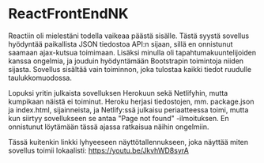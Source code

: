 # ReactFrontEndNK

Reactiin oli mielestäni todella vaikeaa päästä sisälle. Tästä syystä sovellus hyödyntää paikallista JSON tiedostoa API:n sijaan, sillä en onnistunut saamaan ajax-kutsua toimimaan. Lisäksi minulla oli tapahtumakuuntelijoiden kanssa ongelmia, ja jouduin hyödyntämään Bootstrapin toimintoja niiden sijasta. Sovellus sisältää vain toiminnon, joka tulostaa kaikki tiedot ruudulle taulukkomuodossa.

Lopuksi yritin julkaista sovelluksen Herokuun sekä Netlifyhin, mutta kumpikaan näistä ei toiminut. Heroku herjasi tiedostojen, mm. package.json ja index.html, sijainneista, ja Netlify:ssä julkaisu periaatteessa toimi, mutta kun siirtyy sovellukseen se antaa "Page not found" -ilmoituksen. En onnistunut löytämään tässä ajassa ratkaisua näihin ongelmiin.

Tässä kuitenkin linkki lyhyeeseen näyttötallennukseen, joka näyttää miten sovellus toimii lokaalisti: https://youtu.be/JkvhWD8syrA
